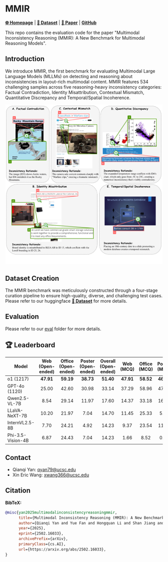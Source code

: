 # MMIR

[**🌐 Homepage**](https://jackie-2000.github.io/mmir.github.io/) | [**🤗 Dataset**](https://huggingface.co/datasets/rippleripple/MMIR) | [**📖 Paper**]([https://openreview.net/pdf?id=u0Az8rCAoZ](https://arxiv.org/pdf/2502.16033)) | [**GitHub**](https://github.com/eric-ai-lab/MMIR/)


This repo contains the evaluation code for the paper "Multimodal Inconsistency Reasoning (MMIR): A New Benchmark for Multimodal Reasoning Models".


## Introduction
We introduce MMIR, the first benchmark for evaluating Multimodal Large Language Models (MLLMs) on detecting and reasoning about inconsistencies in layout-rich multimodal content. MMIR features 534 challenging samples across five reasoning-heavy inconsistency categories:
Factual Contradiction, Identity Misattribution, Contextual Mismatch, Quantitative Discrepancy and Temporal/Spatial Incoherence.

![Alt text](examples.png)

## Dataset Creation

The MMIR benchmark was meticulously constructed through a four-stage curation pipeline to ensure high-quality, diverse, and challenging test cases. Please refer to our huggingface [**🤗 Dataset**](https://huggingface.co/datasets/rippleripple/MMIR) for more details.

## Evaluation
Please refer to our [eval](eval)
 folder for more details.

## 🏆 Leaderboard

| Model               | Web (Open-ended) | Office (Open-ended) | Poster (Open-ended) | Overall (Open-ended) | Web (MCQ) | Office (MCQ) | Poster (MCQ) | Overall (MCQ) |
|--------------------|:----------------:|:-------------------:|:-------------------:|:--------------------:|:--------:|:-----------:|:-----------:|:-------------:|
| o1 (1217)           | **47.91**        | **59.19**           | **38.73**           | **51.40**            | **47.91**| **58.52**   | **46.47**   | **52.15**     |
| GPT-4o (1120)       | 25.00            | 42.60               | 30.98               | 33.14                | 37.29    | 58.96       | 47.88       | 47.75         |
| Qwen2.5-VL-7B       | 8.54             | 29.14               | 11.97               | 17.60                | 14.37    | 33.18       | 16.90       | 22.56         |
| LLaVA-NeXT-7B       | 10.20            | 21.97               | 7.04                | 14.70                | 11.45    | 25.33       | 5.63        | 16.47         |
| InternVL2.5-8B      | 7.70             | 24.21               | 4.92                | 14.23                | 9.37     | 23.54       | 11.97       | 15.63         |
| Phi-3.5-Vision-4B   | 6.87             | 24.43               | 7.04                | 14.23                | 1.66     | 8.52        | 0.00        | 4.30          |


## Contact
- Qianqi Yan: qyan79@ucsc.edu
- Xin Eric Wang: xwang366@ucsc.edu

## Citation

**BibTeX:**
```bibtex
@misc{yan2025multimodalinconsistencyreasoningmmir,
      title={Multimodal Inconsistency Reasoning (MMIR): A New Benchmark for Multimodal Reasoning Models}, 
      author={Qianqi Yan and Yue Fan and Hongquan Li and Shan Jiang and Yang Zhao and Xinze Guan and Ching-Chen Kuo and Xin Eric Wang},
      year={2025},
      eprint={2502.16033},
      archivePrefix={arXiv},
      primaryClass={cs.AI},
      url={https://arxiv.org/abs/2502.16033}, 
}
```
